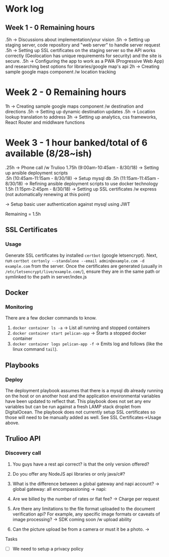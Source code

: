 # Work log

## Week 1 - 0 Remaining hours
.5h -> Discussions about implementation/your vision 
.5h -> Setting up staging server, code repository and "web server" to handle server request 
.5h -> Setting up SSL certificates on the staging server so the API works correctly (Geolocation has unique requirements for security) and the site is secure. 
.5h -> Configuring the app to work as a PWA (Progressive Web App) and researching best options for libraries/google map's api 
2h -> Creating sample google maps component /w location tracking 

# Week 2 - 0 Remaining hours
1h -> Creating sample google maps component /w destination and directions 
.5h -> Setting up dynamic destination updates 
.5h -> Location lookup translation to address 
3h -> Setting up analytics, css frameworks, React Router and middlware functions 

# Week 3 - 1 hour banked/total of 6 available (8/28~ish)
.25h -> Phone call /w Trulioo 
1.75h (9:00am-10:45am - 8/30/18) -> Setting up ansible deployment scripts  
.5h (10:45am-11:15am - 8/30/18) -> Setup mysql db 
.5h (11:15am-11:45am - 8/30/18) -> Refining ansible deployment scripts to use docker technology
1.5h (1:15pm-2:45pm - 8/30/18) -> Setting up SSL certificates /w express (not automatically renewing at this point)

-> Setup basic user authentication against mysql using JWT

Remaining = 1.5h

## SSL Certificates

### Usage

Generate SSL certificates by installed `certbot` (google letsencrypt). Next, run `certbot certonly --standalone --email admin@example.com -d example.com` from the server. Once the certificates are generated (usually in `/etc/letsencrypt/live/example.com/`), ensure they are in the same path or symlinked to the path in server/index.js

## Docker

### Monitoring

There are a few docker commands to know. 

1) `docker container ls -a` -> List all running and stopped containers 
2) `docker container start pelican-app` -> Starts a stopped docker container 
3) `docker container logs pelican-app -f` -> Emits log and follows (like the linux command `tail`). 


## Playbooks

### Deploy

The deployment playbook assumes that there is a mysql db already running on the host or on another host and the application environmental variables have been updated to reflect that. This playbook does not set any env variables but can be run against a fresh LAMP stack droplet from DigitalOcean. The playbook does not currently setup SSL certificates so those will need to be manually added as well. See SSL Certificates->Usage above.

## Trulioo API

### Discovery call

1) You guys have a rest api correct? is that the only version offered?
 
2) Do you offer any NodeJS api libraries or only java/c#?

3) What is the difference between a global gateway and napi account?
-> global gateway: all encompassioning
-> napi: 

4) Are we billed by the number of rates or flat fee?
-> Charge per request

5) Are there any limitations to the file format uploaded to the document verification api?  For example, any specific image formats or caveats of image processing?
-> SDK coming soon /w upload ability

6) Can the picture upload be from a camera or must it be a photo.
-> 

Tasks
- [ ] We need to setup a privacy policy
 